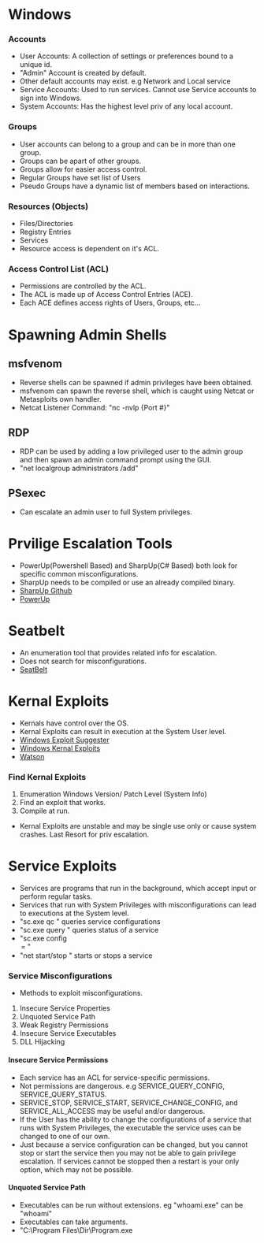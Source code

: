 # Windows

### Accounts
- User Accounts: A collection of settings or preferences bound to a unique id.
- "Admin" Account is created by default.
- Other default accounts may exist. e.g Network and Local service
- Service Accounts: Used to run services. Cannot use Service accounts to sign into Windows.
- System Accounts: Has the highest level priv of any local account.

### Groups
- User accounts can belong to a group and can be in more than one group.
- Groups can be apart of other groups.
- Groups allow for easier access control.
- Regular Groups have set list of Users
- Pseudo Groups have a dynamic list of members based on interactions.

### Resources (Objects)
- Files/Directories
- Registry Entries
- Services
- Resource access is dependent on it's ACL.

### Access Control List (ACL)
- Permissions are controlled by the ACL.
- The ACL is made up of Access Control Entries (ACE).
- Each ACE defines access rights of Users, Groups, etc...


# Spawning Admin Shells

## msfvenom
- Reverse shells can be spawned if admin privileges have been obtained.
- msfvenom can spawn the reverse shell, which is caught using Netcat or Metasploits own handler.
- Netcat Listener Command: "nc -nvlp {Port #}"

## RDP
- RDP can be used by adding a low privileged user to the admin group and then spawn an admin command prompt using the GUI.
- "net localgroup administrators <Username> /add"

## PSexec
- Can escalate an admin user to full System privileges.

# Prvilige Escalation Tools
- PowerUp(Powershell Based) and SharpUp(C# Based) both look for specific common misconfigurations.
- SharpUp needs to be compiled or use an already compiled binary.
- [SharpUp Github](https://github.com/GhostPack/SharpUp)
- [PowerUp](https://github.com/badamczewski/PowerUp)

# Seatbelt
- An enumeration tool that provides related info for escalation.
- Does not search for misconfigurations.
- [SeatBelt](https://github.com/GhostPack/Seatbelt)

# Kernal Exploits
- Kernals have control over the OS.
- Kernal Exploits can result in execution at the System User level.
- [Windows Exploit Suggester](https://github.com/bitsadmin/wesng)
- [Windows Kernal Exploits](https://github.com/SecWiki/windows-kernel-exploits)
- [Watson](https://github.com/rasta-mouse/Watson)

### Find Kernal Exploits
1. Enumeration Windows Version/ Patch Level (System Info)
2. Find an exploit that works.
3. Compile at run.
- Kernal Exploits are unstable and may be single use only or cause system crashes. Last Resort for priv escalation.

# Service Exploits
- Services are programs that run in the background, which accept input or perform regular tasks.
- Services that run with System Privileges with misconfigurations can lead to executions at the System level.
- "sc.exe qc <name>" queries service configurations
- "sc.exe query <name>" queries status of a service
- "sc.exe config <name> <option>= <value>"
- "net start/stop <name>" starts or stops a service

### Service Misconfigurations
- Methods to exploit misconfigurations.
1. Insecure Service Properties
2. Unquoted Service Path
3. Weak Registry Permissions
4. Insecure Service Executables
5. DLL Hijacking

#### Insecure Service Permissions
- Each service has an ACL for service-specific permissions.
- Not permissions are dangerous. e.g SERVICE_QUERY_CONFIG, SERVICE_QUERY_STATUS.
- SERVICE_STOP, SERVICE_START, SERVICE_CHANGE_CONFIG, and SERVICE_ALL_ACCESS may be useful and/or dangerous.
- If the User has the ability to change the configurations of a service that runs with System Privileges, the executable the service uses can be changed to one of our own.
- Just because a service configuration can be changed, but you cannot stop or start the service then you may not be able to gain privilege escalation. If services cannot be stopped then a restart is your only option, which may not be possible.

#### Unquoted Service Path
- Executables can be run without extensions. eg "whoami.exe" can be "whoami"
- Executables can take arguments.
- "C:\\Program Files\\Dir\\Program.exe
